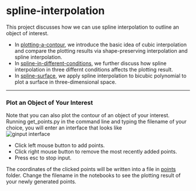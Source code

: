 # spline-interpolation
This project discusses how we can use spline interpolation to outline an object of interest.
* In [plotting-a-contour](jupyter-notebooks/plotting-a-contour.ipynb), we introduce the basic idea of cubic interpolation and compare the plotting results via shape-preserving interpolation and spline interpolation.
* In [spline-in-different-conditions](jupyter-notebooks/spline-in-different-conditions.ipynb), we further discuss how spline interpolation in three differnt conditions affects the plotting result.
* In [spline-surface](jupyter-notebooks/spline-surface.ipynb), we apply spline interpolation to bicubic polynomial to plot a surface in three-dimensional space.
---
### Plot an Object of Your Interest
Note that you can also plot the contour of an object of your interest.  
Running get_points.py in the command line and typing the filename of your choice, you will enter an interface that looks like  
![ginput interface]()  
* Click left mouse button to add points.
* Click right mouse button to remove the most recently added points.  
* Press esc to stop input.  

The coordinates of the clicked points will be written into a file in [points](points) folder. Change the filename in the notebooks to see the plotting result of your newly generated points.
